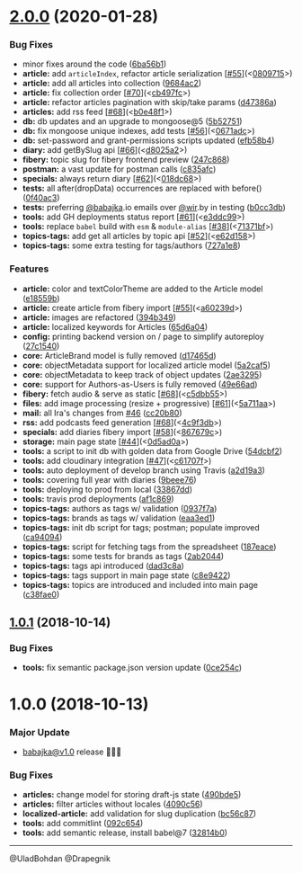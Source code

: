 # [2.0.0](https://github.com/babajka/babajka-backend/compare/v1.0.1...v2.0.0) (2020-01-28)

### Bug Fixes

- minor fixes around the code ([6ba56b1](https://github.com/babajka/babajka-backend/commit/6ba56b1))
- **article:** add `articleIndex`, refactor article serialization [[#55](https://github.com/babajka/babajka-backend/issues/55)](<[0809715](https://github.com/babajka/babajka-backend/commit/0809715)>)
- **article:** add all articles into collection ([9684ac2](https://github.com/babajka/babajka-backend/commit/9684ac2))
- **article:** fix collection order [[#70](https://github.com/babajka/babajka-backend/issues/70)](<[cb497fc](https://github.com/babajka/babajka-backend/commit/cb497fc)>)
- **article:** refactor articles pagination with skip/take params ([d47386a](https://github.com/babajka/babajka-backend/commit/d47386a))
- **articles:** add rss feed [[#68](https://github.com/babajka/babajka-backend/issues/68)](<[b0e48f1](https://github.com/babajka/babajka-backend/commit/b0e48f1)>)
- **db:** db updates and an upgrade to mongoose@5 ([5b52751](https://github.com/babajka/babajka-backend/commit/5b52751))
- **db:** fix mongoose unique indexes, add tests [[#56](https://github.com/babajka/babajka-backend/issues/56)](<[0671adc](https://github.com/babajka/babajka-backend/commit/0671adc)>)
- **db:** set-password and grant-permissions scripts updated ([efb58b4](https://github.com/babajka/babajka-backend/commit/efb58b4))
- **diary:** add getBySlug api [[#66](https://github.com/babajka/babajka-backend/issues/66)](<[d8025a2](https://github.com/babajka/babajka-backend/commit/d8025a2)>)
- **fibery:** topic slug for fibery frontend preview ([247c868](https://github.com/babajka/babajka-backend/commit/247c868))
- **postman:** a vast update for postman calls ([c835afc](https://github.com/babajka/babajka-backend/commit/c835afc))
- **specials:** always return diary [[#62](https://github.com/babajka/babajka-backend/issues/62)](<[018dc68](https://github.com/babajka/babajka-backend/commit/018dc68)>)
- **tests:** all after(dropData) occurrences are replaced with before() ([0f40ac3](https://github.com/babajka/babajka-backend/commit/0f40ac3))
- **tests:** preferring [@babajka](https://github.com/babajka).io emails over [@wir](https://github.com/wir).by in testing ([b0cc3db](https://github.com/babajka/babajka-backend/commit/b0cc3db))
- **tools:** add GH deployments status report [[#61](https://github.com/babajka/babajka-backend/issues/61)](<[e3ddc99](https://github.com/babajka/babajka-backend/commit/e3ddc99)>)
- **tools:** replace `babel` build with `esm` & `module-alias` [[#38](https://github.com/babajka/babajka-backend/issues/38)](<[71371bf](https://github.com/babajka/babajka-backend/commit/71371bf)>)
- **topics-tags:** add get all articles by topic api [[#52](https://github.com/babajka/babajka-backend/issues/52)](<[e62d158](https://github.com/babajka/babajka-backend/commit/e62d158)>)
- **topics-tags:** some extra testing for tags/authors ([727a1e8](https://github.com/babajka/babajka-backend/commit/727a1e8))

### Features

- **article:** color and textColorTheme are added to the Article model ([e18559b](https://github.com/babajka/babajka-backend/commit/e18559b))
- **article:** create article from fibery import [[#55](https://github.com/babajka/babajka-backend/issues/55)](<[a60239d](https://github.com/babajka/babajka-backend/commit/a60239d)>)
- **article:** images are refactored ([394b349](https://github.com/babajka/babajka-backend/commit/394b349))
- **article:** localized keywords for Articles ([65d6a04](https://github.com/babajka/babajka-backend/commit/65d6a04))
- **config:** printing backend version on / page to simplify autoreploy ([27c1540](https://github.com/babajka/babajka-backend/commit/27c1540))
- **core:** ArticleBrand model is fully removed ([d17465d](https://github.com/babajka/babajka-backend/commit/d17465d))
- **core:** objectMetadata support for localized article model ([5a2caf5](https://github.com/babajka/babajka-backend/commit/5a2caf5))
- **core:** objectMetadata to keep track of object updates ([2ae3295](https://github.com/babajka/babajka-backend/commit/2ae3295))
- **core:** support for Authors-as-Users is fully removed ([49e66ad](https://github.com/babajka/babajka-backend/commit/49e66ad))
- **fibery:** fetch audio & serve as static [[#68](https://github.com/babajka/babajka-backend/issues/68)](<[c5dbb55](https://github.com/babajka/babajka-backend/commit/c5dbb55)>)
- **files:** add image processing (resize + progressive) [[#61](https://github.com/babajka/babajka-backend/issues/61)](<[5a711aa](https://github.com/babajka/babajka-backend/commit/5a711aa)>)
- **mail:** all Ira's changes from [#46](https://github.com/babajka/babajka-backend/issues/46) ([cc20b80](https://github.com/babajka/babajka-backend/commit/cc20b80))
- **rss:** add podcasts feed generation [[#68](https://github.com/babajka/babajka-backend/issues/68)](<[4c9f3db](https://github.com/babajka/babajka-backend/commit/4c9f3db)>)
- **specials:** add diaries fibery import [[#58](https://github.com/babajka/babajka-backend/issues/58)](<[867679c](https://github.com/babajka/babajka-backend/commit/867679c)>)
- **storage:** main page state [[#44](https://github.com/babajka/babajka-backend/issues/44)](<[0d5ad0a](https://github.com/babajka/babajka-backend/commit/0d5ad0a)>)
- **tools:** a script to init db with golden data from Google Drive ([54dcbf2](https://github.com/babajka/babajka-backend/commit/54dcbf2))
- **tools:** add cloudinary integration [[#47](https://github.com/babajka/babajka-backend/issues/47)](<[c61707f](https://github.com/babajka/babajka-backend/commit/c61707f)>)
- **tools:** auto deployment of develop branch using Travis ([a2d19a3](https://github.com/babajka/babajka-backend/commit/a2d19a3))
- **tools:** covering full year with diaries ([9beee76](https://github.com/babajka/babajka-backend/commit/9beee76))
- **tools:** deploying to prod from local ([33867dd](https://github.com/babajka/babajka-backend/commit/33867dd))
- **tools:** travis prod deployments ([af1c869](https://github.com/babajka/babajka-backend/commit/af1c869))
- **topics-tags:** authors as tags w/ validation ([0937f7a](https://github.com/babajka/babajka-backend/commit/0937f7a))
- **topics-tags:** brands as tags w/ validation ([eaa3ed1](https://github.com/babajka/babajka-backend/commit/eaa3ed1))
- **topics-tags:** init db script for tags; postman; populate improved ([ca94094](https://github.com/babajka/babajka-backend/commit/ca94094))
- **topics-tags:** script for fetching tags from the spreadsheet ([187eace](https://github.com/babajka/babajka-backend/commit/187eace))
- **topics-tags:** some tests for brands as tags ([2ab2044](https://github.com/babajka/babajka-backend/commit/2ab2044))
- **topics-tags:** tags api introduced ([dad3c8a](https://github.com/babajka/babajka-backend/commit/dad3c8a))
- **topics-tags:** tags support in main page state ([c8e9422](https://github.com/babajka/babajka-backend/commit/c8e9422))
- **topics-tags:** topics are introduced and included into main page ([c38fae0](https://github.com/babajka/babajka-backend/commit/c38fae0))

## [1.0.1](https://github.com/babajka/babajka-backend/compare/v1.0.0...v1.0.1) (2018-10-14)

### Bug Fixes

- **tools:** fix semantic package.json version update ([0ce254c](https://github.com/babajka/babajka-backend/commit/0ce254c))

# 1.0.0 (2018-10-13)

### Major Update

- babajka@v1.0 release 🎉🎉🎉

### Bug Fixes

- **articles:** change model for storing draft-js state ([490bde5](https://github.com/babajka/babajka-backend/commit/490bde5))
- **articles:** filter articles without locales ([4090c56](https://github.com/babajka/babajka-backend/commit/4090c56))
- **localized-article:** add validation for slug duplication ([bc56c87](https://github.com/babajka/babajka-backend/commit/bc56c87))
- **tools:** add commitlint ([092c654](https://github.com/babajka/babajka-backend/commit/092c654))
- **tools:** add semantic release, install babel@7 ([32814b0](https://github.com/babajka/babajka-backend/commit/32814b0))

---

@UladBohdan @Drapegnik
